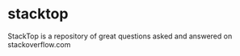 stacktop
========

StackTop is a repository of great questions asked and answered on stackoverflow.com
